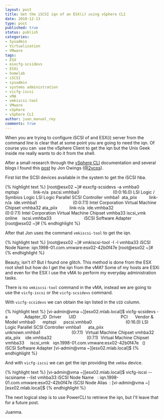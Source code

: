 ```yaml
---
layout: post
title: Get the iSCSI iqn of an ESX(i) using vSphere CLI
date: 2010-12-13
type: post
published: true
status: publish
categories:
- Sysadmin
- Virtualization
- VMware
tags:
- ESX
- esxcfg-scsidevs
- ESXi
- homelab
- iSCSI
- sysadmin
- systems administration
- vicfg-iscsi
- vMA
- vmkiscsi-tool
- VMware
- vSphere
- vSphere CLI
author: juan_manuel_rey
comments: true
---
```


When you are trying to configure iSCSI of and ESX(i) server from the command line is clear that at some point you are going to need the iqn. Of course you can  use the vSphere Client to get the iqn but the Unix Geek inside me really wants to do it from the shell.

After a small research through the [vSphere CLI](http://www.vmware.com/support/developer/vcli/) documentation and several blogs I found this [post](http://www.2vcps.com/2009/11/27/get-iscsi-iqn-from-the-esx-command-line/) by Jon Owings ([@2vcps](http://twitter.com/2vcps)).

First list the SCSI devices available in the system to get the iSCSI hba.

{% highlight text %}
[root@esx02 ~]# esxcfg-scsidevs -a
vmhba0  mptspi            link-n/a  pscsi.vmhba0                            (0:0:16.0) LSI Logic / Symbios Logic LSI Logic Parallel SCSI Controller
vmhba1  ata_piix          link-n/a  ide.vmhba1                              (0:0:7.1) Intel Corporation Virtual Machine Chipset
vmhba32 ata_piix          link-n/a  ide.vmhba32                             (0:0:7.1) Intel Corporation Virtual Machine Chipset
vmhba33 iscsi_vmk         online    iscsi.vmhba33                           iSCSI Software Adapter         
[root@esx02 ~]#
{% endhighlight %}

After that Jon uses the command `vmkiscsi-tool` to get the iqn.

{% highlight text %}
[root@esx02 ~]# vmkiscsi-tool -I -l vmhba33
iSCSI Node Name: iqn.1998-01.com.vmware:esx02-42b0f47e
[root@esx02 ~]#
{% endhighlight %}

Beauty, isn't it? But I found one glitch. This method is done from the ESX root shell but how do I get the iqn from the vMA? Some of my hosts are ESXi and even for the ESX I use the vMA to perform my everyday administration tasks.

There is no `vmkiscsi-tool` command in the vMA, instead we are going to use the `vicfg-iscsi` or the `vicfg-scsidevs` command.

With `vicfg-scsidevs` we can obtain the iqn listed in the `UID` column.

{% highlight text %}
[vi-admin@vma ~][esx02.mlab.local]$ vicfg-scsidevs -a             
Adapter_ID  Driver      UID                                     PCI      Vendor & Model
vmhba0      mptspi      pscsi.vmhba0                            (0:16.0) LSI Logic Parallel SCSI Controller
vmhba1      ata_piix    unknown.vmhba1                          (0:7.1)  Virtual Machine Chipset
vmhba32     ata_piix    ide.vmhba32                             (0:7.1)  Virtual Machine Chipset
vmhba33     iscsi_vmk   iqn.1998-01.com.vmware:esx02-42b0f47e   ()       iSCSI Software Adapter
[vi-admin@vma ~][esx02.mlab.local]$
{% endhighlight %}

And with `vicfg-iscsi` we can get the iqn providing the `vmhba` device.

{% highlight text %}
[vi-admin@vma ~][esx02.mlab.local]$ vicfg-iscsi --iscsiname --list vmhba33
iSCSI Node Name   : iqn.1998-01.com.vmware:esx02-42b0f47e
iSCSI Node Alias  :
[vi-admin@vma ~][esx02.mlab.local]$
{% endhighlight %}

The next logical step is to use PowerCLI to retrieve the iqn, but I'll leave that for a future post.

Juanma.
